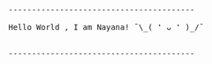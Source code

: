 <pre>
----------------------------------------

<span>Hello World , I am Nayana! ¯\_( ❛ ᴗ ❛ )_/¯

</span>
----------------------------------------

<!-- ### and just a funny gif...😛
![](https://media.giphy.com/media/13GIgrGdslD9oQ/giphy.gif) -->
